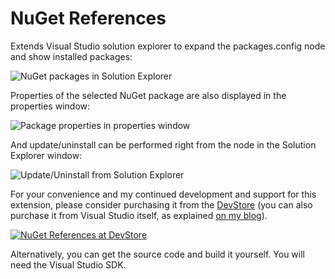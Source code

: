 NuGet References
===============

Extends Visual Studio solution explorer to expand the packages.config node and show installed packages:

![NuGet packages in Solution Explorer](https://raw.github.com/danielkzu/NuGetReferences/master/Images/Nodes.png)

Properties of the selected NuGet package are also displayed in the properties window:

![Package properties in properties window](https://raw.github.com/danielkzu/NuGetReferences/master/Images/Properties.png)

And update/uninstall can be performed right from the node in the Solution Explorer window:

![Update/Uninstall from Solution Explorer](https://raw.github.com/danielkzu/NuGetReferences/master/Images/Menus.png)

For your convenience and my continued development and support for this extension, please consider purchasing it from the [DevStore](http://www.devstore.com/Products/Details/bf17403a-48bf-432e-a102-b7be22648cee? "NuGet References at DevStore") (you can also purchase it from Visual Studio itself, as explained [on my blog](http://kzu.to/10ZWFDJ)).

[![NuGet References at DevStore](https://raw.github.com/danielkzu/NuGetReferences/master/Images/DevStore.png "NuGet References at DevStore")](http://www.devstore.com/Products/Details/bf17403a-48bf-432e-a102-b7be22648cee? "NuGet References at DevStore")

Alternatively, you can get the source code and build it yourself. You will need the Visual Studio SDK.
